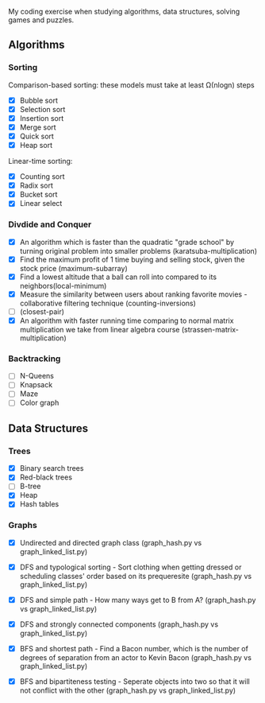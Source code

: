 My coding exercise when studying algorithms, data structures, solving games and puzzles.

## **Algorithms**

### **Sorting**

Comparison-based sorting: these models must take at least Ω(nlogn) steps

- [x] Bubble sort
- [x] Selection sort
- [x] Insertion sort
- [x] Merge sort
- [x] Quick sort
- [x] Heap sort

Linear-time sorting:

- [x] Counting sort
- [x] Radix sort
- [x] Bucket sort
- [x] Linear select

### **Divdide and Conquer**

- [x] An algorithm which is faster than the quadratic "grade school" by turning original problem into smaller problems (karatsuba-multiplication)
- [x] Find the maximum profit of 1 time buying and selling stock, given the stock price (maximum-subarray)
- [x] Find a lowest altitude that a ball can roll into compared to its neighbors(local-minimum)
- [x] Measure the similarity between users about ranking favorite movies - collaborative filtering technique (counting-inversions)
- [ ] (closest-pair)
- [x] An algorithm with faster running time comparing to normal matrix multiplication we take from linear algebra course (strassen-matrix-multiplication)

### **Backtracking**

- [ ] N-Queens
- [ ] Knapsack
- [ ] Maze
- [ ] Color graph

## **Data Structures**

### **Trees**

- [x] Binary search trees
- [x] Red-black trees
- [ ] B-tree
- [x] Heap
- [x] Hash tables

### **Graphs**

- [x] Undirected and directed graph class (graph_hash.py vs graph_linked_list.py)
- [x] DFS and typological sorting - Sort clothing when getting dressed or scheduling classes' order based on its prequeresite (graph_hash.py vs graph_linked_list.py)
- [x] DFS and simple path - How many ways get to B from A? (graph_hash.py vs graph_linked_list.py)
- [x] DFS and strongly connected components (graph_hash.py vs graph_linked_list.py)
- [x] BFS and shortest path - Find a Bacon number, which is the number of degrees of separation from an actor to Kevin Bacon (graph_hash.py vs graph_linked_list.py)
- [x] BFS and bipartiteness testing - Seperate objects into two so that it will not conflict with the other (graph_hash.py vs graph_linked_list.py)

